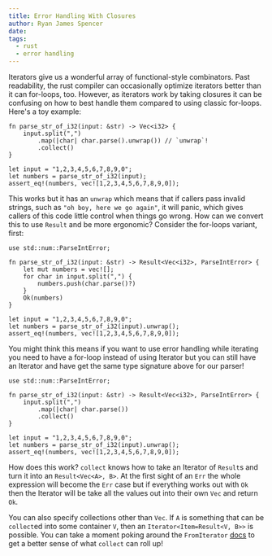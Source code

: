 ```yaml
---
title: Error Handling With Closures
author: Ryan James Spencer
date:
tags:
  - rust
  - error handling
---
```


Iterators give us a wonderful array of functional-style combinators. Past
readability, the rust compiler can occasionally optimize iterators better than
it can for-loops, too. However, as iterators work by taking closures it can be
confusing on how to best handle them compared to using classic for-loops. Here's
a toy example:

```
fn parse_str_of_i32(input: &str) -> Vec<i32> {
    input.split(",")
        .map(|char| char.parse().unwrap()) // `unwrap`!
        .collect()
}

let input = "1,2,3,4,5,6,7,8,9,0";
let numbers = parse_str_of_i32(input);
assert_eq!(numbers, vec![1,2,3,4,5,6,7,8,9,0]);
```

This works but it has an `unwrap` which means that if callers pass invalid
strings, such as `"oh boy, here we go again"`, it will panic, which gives
callers of this code little control when things go wrong. How can we convert
this to use `Result` and be more ergonomic? Consider the for-loops variant,
first:

```
use std::num::ParseIntError;

fn parse_str_of_i32(input: &str) -> Result<Vec<i32>, ParseIntError> {
    let mut numbers = vec![];
    for char in input.split(",") {
        numbers.push(char.parse()?)
    }
    Ok(numbers)
}

let input = "1,2,3,4,5,6,7,8,9,0";
let numbers = parse_str_of_i32(input).unwrap();
assert_eq!(numbers, vec![1,2,3,4,5,6,7,8,9,0]);
```

You might think this means if you want to use error handling while iterating you
need to have a for-loop instead of using Iterator but you can still have an
Iterator and have get the same type signature above for our parser!


```
use std::num::ParseIntError;

fn parse_str_of_i32(input: &str) -> Result<Vec<i32>, ParseIntError> {
    input.split(",")
        .map(|char| char.parse())
        .collect()
}

let input = "1,2,3,4,5,6,7,8,9,0";
let numbers = parse_str_of_i32(input).unwrap();
assert_eq!(numbers, vec![1,2,3,4,5,6,7,8,9,0]);
```

How does this work? `collect` knows how to take an Iterator of `Result`s
and turn it into an `Result<Vec<A>, B>`. At the first
sight of an `Err` the whole expression will become the `Err` case
 but if everything works out with `Ok` then the Iterator will be take all
the values out into their own `Vec` and return `Ok`.

You can also specify collections other than `Vec`. If `A` is something that can
be `collect`ed into some container `V`, then an `Iterator<Item=Result<V, B>>` is
possible. You can take a moment poking around the `FromIterator`
[docs](https://doc.rust-lang.org/std/iter/trait.FromIterator.html) to get a
better sense of what `collect` can roll up!
